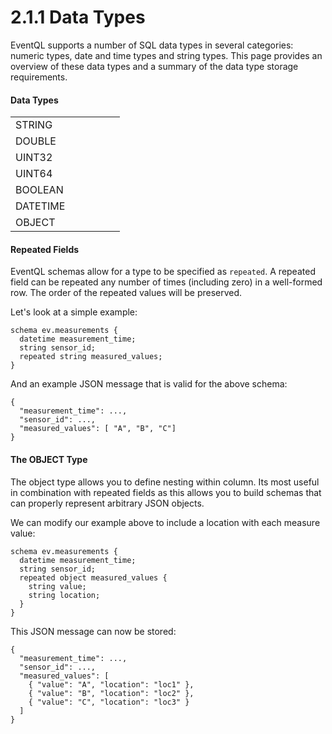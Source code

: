 2.1.1 Data Types
================

EventQL supports a number of SQL data types in several categories: numeric types,
date and time types and string types. This page provides an overview of these data
types and a summary of the data type storage requirements. 

#### Data Types

<table class="table">
  <tr>
    <td>STRING<td>
    <td><td>
    <td><td>
  </tr>
  <tr>
    <td>DOUBLE<td>
    <td><td>
    <td><td>
  </tr>
  <tr>
    <td>UINT32<td>
    <td><td>
    <td><td>
  </tr>
  <tr>
    <td>UINT64<td>
    <td><td>
    <td><td>
  </tr>
  <tr>
    <td>BOOLEAN<td>
    <td><td>
    <td><td>
  </tr>
  <tr>
    <td>DATETIME<td>
    <td><td>
    <td><td>
  </tr>
  <tr>
    <td>OBJECT<td>
    <td><td>
    <td><td>
  </tr>
</table>


#### Repeated Fields

EventQL schemas allow for a type to be specified as `repeated`. A repeated field
can be repeated any number of times (including zero) in a well-formed row.
The order of the repeated values will be preserved.

Let's look at a simple example:

    schema ev.measurements {
      datetime measurement_time;
      string sensor_id;
      repeated string measured_values;
    }

And an example JSON message that is valid for the above schema:

    {
      "measurement_time": ...,
      "sensor_id": ...,
      "measured_values": [ "A", "B", "C"]
    }


#### The OBJECT Type

The object type allows you to define nesting within column. Its most useful in
combination with repeated fields as this allows you to build schemas that can
properly represent arbitrary JSON objects.

We can modify our example above to include a location with each measure value:

    schema ev.measurements {
      datetime measurement_time;
      string sensor_id;
      repeated object measured_values {
        string value;
        string location;
      }
    }


This JSON message can now be stored:

    {
      "measurement_time": ...,
      "sensor_id": ...,
      "measured_values": [
        { "value": "A", "location": "loc1" },
        { "value": "B", "location": "loc2" },
        { "value": "C", "location": "loc3" }
      ]
    }

